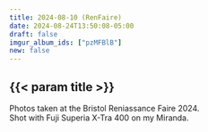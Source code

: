 ```yaml
---
title: 2024-08-10 (RenFaire)
date: 2024-08-24T13:50:08-05:00
draft: false
imgur_album_ids: ["pzMFBlB"]
new: false
---
```


<h2 id="title">{{< param title >}}</h2>

Photos taken at the Bristol Reniassance Faire 2024.<br>
Shot with Fuji Superia X-Tra 400 on my Miranda.
